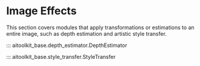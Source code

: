 # Image Effects

This section covers modules that apply transformations or estimations to an entire image, such as depth estimation and artistic style transfer.

::: aitoolkit_base.depth_estimator.DepthEstimator
 
::: aitoolkit_base.style_transfer.StyleTransfer 